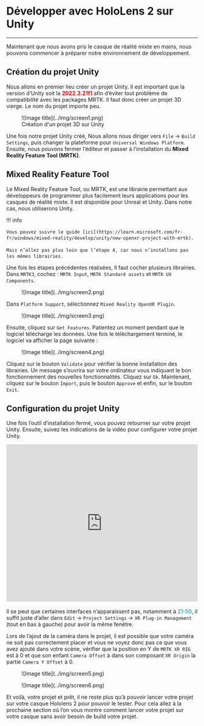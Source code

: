 # Développer avec HoloLens 2 sur Unity

***

Maintenant que nous avons pris le casque de réalité mixte en mains, nous pouvons commencer à préparer notre environnement de développement.

## Création du projet Unity

Nous allons en premier lieu créer un projet Unity. Il est important que la version d’Unity soit la <span style="color: red;">**2022.3.21f1**</span> afin d’éviter tout problème de compatibilité avec les packages MRTK. Il faut donc créer un projet 3D vierge. Le nom du projet importe peu.

<figure markdown="span">
    ![Image title](../img/screen1.png)
    <figcaption>Création d'un projet 3D sur Unity</figcaption>
</figure>

Une fois notre projet Unity créé, Nous allons nous diriger vers `File` &rarr; `Build Settings`, puis changer la plateforme pour `Universal Windows Platform`. Ensuite, nous pouvons fermer l’éditeur et passer à l’installation du **Mixed Reality Feature Tool (MRTK)**.

## Mixed Reality Feature Tool

Le Mixed Reality Feature Tool, ou MRTK, est une librairie permettant aux développeurs de programmer plus facilement leurs applications pour les casques de réalité mixte. Il est disponible pour Unreal et Unity. Dans notre cas, nous utiliserons Unity. 

!!! info

    Vous pouvez suivre le guide [ici](https://learn.microsoft.com/fr-fr/windows/mixed-reality/develop/unity/new-openxr-project-with-mrtk).

    Mais n’allez pas plus loin que l’étape 4, car nous n’installons pas les mêmes librairies.

Une fois les étapes précédentes réalisées, Il faut cocher plusieurs librairies. Dans `MRTK3`, cochez : `MRTK Input`, `MRTK Standard assets` et `MRTK UX Components`.

<figure markdown="span">![Image title](../img/screen2.png)</figure>

Dans `Platform Support`, sélectionnez `Mixed Reality OpenXR Plugin`.

<figure markdown="span">![Image title](../img/screen3.png)</figure>

Ensuite, cliquez sur `Get Features`. Patientez un moment pendant que le logiciel télécharge les données. Une fois le téléchargement terminé, le logiciel va afficher la page suivante :

<figure markdown="span">![Image title](../img/screen4.png)</figure>

Cliquez sur le bouton `Validate` pour vérifier la bonne installation des librairies. Un message s’ouvrira sur votre ordinateur vous indiquant le bon fonctionnement des nouvelles fonctionnalités. Cliquez sur `Ok`. Maintenant, cliquez sur le bouton `Import`, puis le bouton `Approve` et enfin, sur le bouton `Exit`. 

## Configuration du projet Unity 

Une fois l’outil d’installation fermé, vous pouvez retourner sur votre projet Unity. Ensuite, suivez les indications de la vidéo pour configurer votre projet Unity.

<iframe width="100%" height="415" src="https://www.youtube.com/embed/aVnwIq4VUcY?si=UM9FX5VL6A2TDMps&amp;start=1090" title="YouTube video player" frameborder="0" allow="accelerometer; autoplay; clipboard-write; encrypted-media; gyroscope; picture-in-picture; web-share" allowfullscreen></iframe>

Il se peut que certaines interfaces n’apparaissent pas, notamment à <span style="color: rgb(78, 170, 200)">**21:50**</span>, il suffit juste d’aller dans `Edit` &rarr; `Project Settings` &rarr; `XR Plug-in Management` (tout en bas à gauche) pour avoir la même fenêtre. 

Lors de l’ajout de la caméra dans le projet, il est possible que votre caméra ne soit pas correctement placer et vous ne voyez donc pas ce que vous avez ajouté dans votre scène, vérifier que la position en Y de `MRTK XR RIG` est à 0 et que son enfant `Camera Offset` à dans son composant `XR Origin` la partie `Camera Y Offset` à 0.

<figure markdown="span">![Image title](../img/screen5.png)</figure>

<figure markdown="span">![Image title](../img/screen6.png)</figure>

Et voilà, votre projet et prêt, il ne reste plus qu’à pouvoir lancer votre projet sur votre casque Hololens 2 pour pouvoir le tester. Pour cela allez à la prochaine section où l’on vous montre comment lancer votre projet sur votre casque sans avoir besoin de build votre projet.